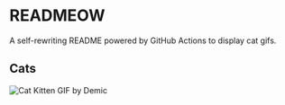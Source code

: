 # READMEOW

A self-rewriting README powered by GitHub Actions to display cat gifs.

## Cats

![Cat Kitten GIF by Demic](https://media1.giphy.com/media/v1.Y2lkPTlhY2QwMmRhdm5nbXd0bjZ6YTBwaDhzM3Z6aWVhN3B1NjdrdHFzNWJ6dmV2azV3aiZlcD12MV9naWZzX3NlYXJjaCZjdD1n/3oriO0OEd9QIDdllqo/200.gif)
